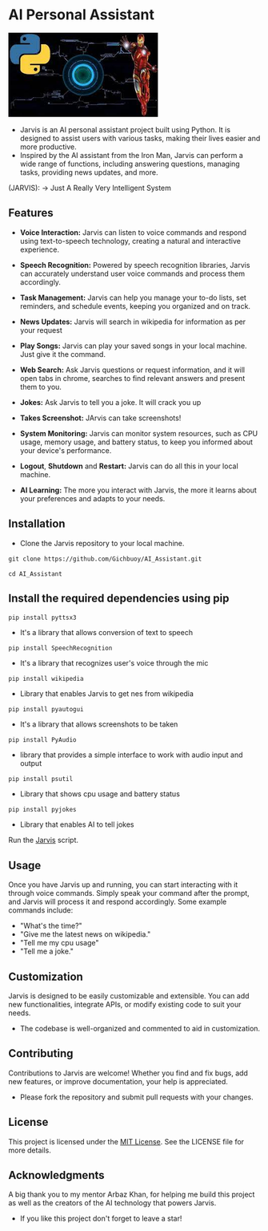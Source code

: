 # AI Personal Assistant
![Jarvis](./img/jarvis2.jpeg)

- Jarvis is an AI personal assistant project built using Python. It is designed to assist users with various tasks, making their lives easier and more productive.
- Inspired by the AI assistant from the Iron Man, Jarvis can perform a wide range of functions, including answering questions, managing tasks, providing news updates, and more.

 (JARVIS): ->
   Just
   A
   Really
   Very
   Intelligent
   System

## Features
- **Voice Interaction:** Jarvis can listen to voice commands and respond using text-to-speech technology, creating a natural and interactive experience.

- **Speech Recognition:** Powered by speech recognition libraries, Jarvis can accurately understand user voice commands and process them accordingly.

- **Task Management:** Jarvis can help you manage your to-do lists, set reminders, and schedule events, keeping you organized and on track.

- **News Updates:** Jarvis will search in wikipedia for information as per your request

- **Play Songs:** Jarvis can play your saved songs in your local machine. Just give it the command.

- **Web Search:** Ask Jarvis questions or request information, and it will open tabs in chrome, searches to find relevant answers and present them to you.

- **Jokes:** Ask Jarvis to tell you a joke. It will crack you up

- **Takes Screenshot:** JArvis can take screenshots!

- **System Monitoring:** Jarvis can monitor system resources, such as CPU usage, memory usage, and battery status, to keep you informed about your device's performance.

- **Logout**, **Shutdown** and **Restart:** Jarvis can do all this in your local machine.

- **AI Learning:** The more you interact with Jarvis, the more it learns about your preferences and adapts to your needs.


## Installation
- Clone the Jarvis repository to your local machine.
```
git clone https://github.com/Gichbuoy/AI_Assistant.git
```
```
cd AI_Assistant
```


## Install the required dependencies using pip
```
pip install pyttsx3
```
- It's a library that allows conversion of text to speech

```
pip install SpeechRecognition
```
- It's a library that recognizes user's voice through the mic

```
pip install wikipedia
```
- Library that enables Jarvis to get nes from wikipedia

```
pip install pyautogui
```
- It's a library that allows screenshots to be taken

```
pip install PyAudio
```
- library that provides a simple interface to work with audio input and output

```
pip install psutil
```
- Library that shows cpu usage and battery status

```
pip install pyjokes
```
- Library that enables AI to tell jokes


Run the [Jarvis](jarvis.py) script.



## Usage
Once you have Jarvis up and running, you can start interacting with it through voice commands. 
Simply speak your command after the prompt, and Jarvis will process it and respond accordingly. Some example commands include:

* "What's the time?"
* "Give me the latest news on wikipedia."
* "Tell me my cpu usage"
* "Tell me a joke."


## Customization
Jarvis is designed to be easily customizable and extensible. You can add new functionalities, integrate APIs, or modify existing code to suit your needs.
- The codebase is well-organized and commented to aid in customization.



## Contributing
Contributions to Jarvis are welcome! Whether you find and fix bugs, add new features, or improve documentation, your help is appreciated.
- Please fork the repository and submit pull requests with your changes.



## License
This project is licensed under the [MIT License](LICENSE). See the LICENSE file for more details.


## Acknowledgments
A big thank you to my mentor Arbaz Khan, for helping me build this project as well as the creators of the AI technology that powers Jarvis.

- If you like this project don't forget to leave a star!
